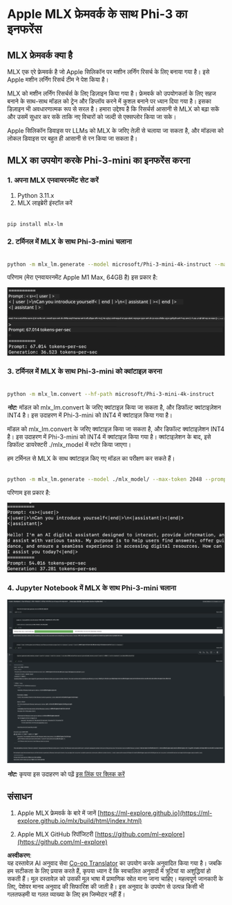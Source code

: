 <!--
CO_OP_TRANSLATOR_METADATA:
{
  "original_hash": "700b9a537ce4426de5a7ccfa8e96e581",
  "translation_date": "2025-04-04T17:51:10+00:00",
  "source_file": "md\\01.Introduction\\03\\MLX_Inference.md",
  "language_code": "hi"
}
-->
# **Apple MLX फ्रेमवर्क के साथ Phi-3 का इनफरेंस**

## **MLX फ्रेमवर्क क्या है**

MLX एक एरे फ्रेमवर्क है जो Apple सिलिकॉन पर मशीन लर्निंग रिसर्च के लिए बनाया गया है। इसे Apple मशीन लर्निंग रिसर्च टीम ने पेश किया है।

MLX को मशीन लर्निंग रिसर्चर्स के लिए डिज़ाइन किया गया है। फ्रेमवर्क को उपयोगकर्ता के लिए सहज बनाने के साथ-साथ मॉडल को ट्रेन और डिप्लॉय करने में कुशल बनाने पर ध्यान दिया गया है। इसका डिज़ाइन भी अवधारणात्मक रूप से सरल है। हमारा उद्देश्य है कि रिसर्चर्स आसानी से MLX को बढ़ा सकें और उसमें सुधार कर सकें ताकि नए विचारों को जल्दी से एक्सप्लोर किया जा सके।

Apple सिलिकॉन डिवाइस पर LLMs को MLX के जरिए तेज़ी से चलाया जा सकता है, और मॉडल्स को लोकल डिवाइस पर बहुत ही आसानी से रन किया जा सकता है।

## **MLX का उपयोग करके Phi-3-mini का इनफरेंस करना**

### **1. अपना MLX एनवायरनमेंट सेट करें**

1. Python 3.11.x
2. MLX लाइब्रेरी इंस्टॉल करें

```bash

pip install mlx-lm

```

### **2. टर्मिनल में MLX के साथ Phi-3-mini चलाना**

```bash

python -m mlx_lm.generate --model microsoft/Phi-3-mini-4k-instruct --max-token 2048 --prompt  "<|user|>\nCan you introduce yourself<|end|>\n<|assistant|>"

```

परिणाम (मेरा एनवायरनमेंट Apple M1 Max, 64GB है) इस प्रकार है:

![Terminal](../../../../../translated_images/01.0d0f100b646a4e4c4f1cd36c1a05727cd27f1e696ed642c06cf6e2c9bbf425a4.hi.png)

### **3. टर्मिनल में MLX के साथ Phi-3-mini को क्वांटाइज़ करना**

```bash

python -m mlx_lm.convert --hf-path microsoft/Phi-3-mini-4k-instruct

```

***नोट:*** मॉडल को mlx_lm.convert के जरिए क्वांटाइज़ किया जा सकता है, और डिफॉल्ट क्वांटाइज़ेशन INT4 है। इस उदाहरण में Phi-3-mini को INT4 में क्वांटाइज़ किया गया है।

मॉडल को mlx_lm.convert के जरिए क्वांटाइज़ किया जा सकता है, और डिफॉल्ट क्वांटाइज़ेशन INT4 है। इस उदाहरण में Phi-3-mini को INT4 में क्वांटाइज़ किया गया है। क्वांटाइज़ेशन के बाद, इसे डिफॉल्ट डायरेक्टरी ./mlx_model में स्टोर किया जाएगा।

हम टर्मिनल से MLX के साथ क्वांटाइज़ किए गए मॉडल का परीक्षण कर सकते हैं।

```bash

python -m mlx_lm.generate --model ./mlx_model/ --max-token 2048 --prompt  "<|user|>\nCan you introduce yourself<|end|>\n<|assistant|>"

```

परिणाम इस प्रकार है:

![INT4](../../../../../translated_images/02.04e0be1f18a90a58ad47e0c9d9084ac94d0f1a8c02fa707d04dd2dfc7e9117c6.hi.png)

### **4. Jupyter Notebook में MLX के साथ Phi-3-mini चलाना**

![Notebook](../../../../../translated_images/03.0cf0092fe143357656bb5a7bc6427c41d8528d772d38a82d0b2693e2a3eeb16e.hi.png)

***नोट:*** कृपया इस उदाहरण को पढ़ें [इस लिंक पर क्लिक करें](../../../../../code/03.Inference/MLX/MLX_DEMO.ipynb)

## **संसाधन**

1. Apple MLX फ्रेमवर्क के बारे में जानें [https://ml-explore.github.io](https://ml-explore.github.io/mlx/build/html/index.html)

2. Apple MLX GitHub रिपॉजिटरी [https://github.com/ml-explore](https://github.com/ml-explore)

**अस्वीकरण**:  
यह दस्तावेज़ AI अनुवाद सेवा [Co-op Translator](https://github.com/Azure/co-op-translator) का उपयोग करके अनुवादित किया गया है। जबकि हम सटीकता के लिए प्रयास करते हैं, कृपया ध्यान दें कि स्वचालित अनुवादों में त्रुटियां या अशुद्धियां हो सकती हैं। मूल दस्तावेज़ को उसकी मूल भाषा में प्रामाणिक स्रोत माना जाना चाहिए। महत्वपूर्ण जानकारी के लिए, पेशेवर मानव अनुवाद की सिफारिश की जाती है। इस अनुवाद के उपयोग से उत्पन्न किसी भी गलतफहमी या गलत व्याख्या के लिए हम जिम्मेदार नहीं हैं।